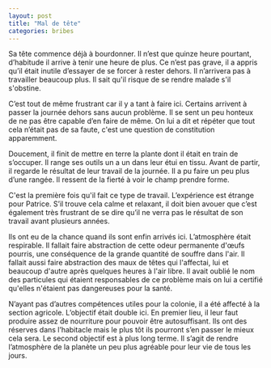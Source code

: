```yaml
---
layout: post
title: "Mal de tête"
categories: bribes
---
```


Sa tête commence déjà à bourdonner. Il n’est que quinze heure pourtant, d’habitude il arrive à tenir une heure de plus. Ce n’est pas grave, il a appris qu’il était inutile d’essayer de se forcer à rester dehors. Il n’arrivera pas à travailler beaucoup plus. Il sait qu'il risque de se rendre malade s'il s'obstine.

C’est tout de même frustrant car il y a tant à faire ici. Certains arrivent à passer la journée dehors sans aucun problème. Il se sent un peu honteux de ne pas être capable d’en faire de même. On lui a dit et répéter que tout cela n’était pas de sa faute, c'est une question de constitution apparemment.

Doucement, il finit de mettre en terre la plante dont il était en train de s’occuper. Il range ses outils un a un dans leur étui en tissu. Avant de partir, il regarde le résultat de leur travail de la journée. Il a pu faire un peu plus d’une rangée. Il ressent de la fierté à voir le champ prendre forme.

C'est la première fois qu'il fait ce type de travail. L’expérience est étrange pour Patrice. S’il trouve cela calme et relaxant, il doit bien avouer que c’est également très frustrant de se dire qu’il ne verra pas le résultat de son travail avant plusieurs années.

Ils ont eu de la chance quand ils sont enfin arrivés ici. L’atmosphère était respirable. Il fallait faire abstraction de cette odeur permanente d'œufs pourris, une conséquence de la grande quantité de souffre dans l'air. Il fallait aussi faire abstraction des maux de têtes qui l'affectai, lui et beaucoup d'autre après quelques heures à l'air libre. Il avait oublié le nom des particules qui étaient responsables de ce problème mais on lui a certifié qu'elles n'étaient pas dangereuses pour la santé.

N’ayant pas d’autres compétences utiles pour la colonie, il a été affecté à la section agricole. L’objectif était double ici. En premier lieu, il leur faut produire assez de nourriture pour pouvoir être autosuffisant. Ils ont des réserves dans l’habitacle mais le plus tôt ils pourront s’en passer le mieux cela sera. Le second objectif est à plus long terme. Il s’agit de rendre l’atmosphère de la planète un peu plus agréable pour leur vie de tous les jours.